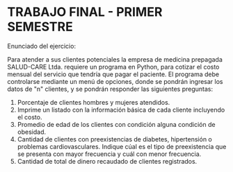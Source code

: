 # TRABAJO FINAL - PRIMER SEMESTRE

Enunciado del ejercicio:

Para atender a sus clientes potenciales la empresa de medicina prepagada SALUD-CARE Ltda. requiere un programa en Python, para cotizar el costo mensual del servicio que tendría que pagar el paciente.
El programa debe controlarse mediante un menú de opciones, donde se pondrán ingresar los datos de "n" clientes, y se pondrán responder las siguientes preguntas:

1. Porcentaje de clientes hombres y mujeres atendidos.
2. Imprime  un listado con la información básica de cada cliente incluyendo el costo.
3. Promedio de edad de los clientes con condición alguna condición de obesidad.
4. Cantidad de clientes con preexistencias de diabetes, hipertensión o problemas cardiovasculares. Indique cúal es el tipo de preexistencia que se presenta con mayor frecuencia y cuál con menor frecuencia.
5. Cantidad de total de dinero recaudado de clientes registrados.
